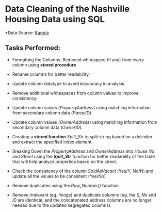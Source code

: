 # Data Cleaning of the Nashville Housing Data using SQL

*Data Source: [Kaggle](https://www.kaggle.com/datasets/tmthyjames/nashville-housing-data?resource=download)

## Tasks Performed:

- Formatting the Columns: Removed whitespace (if any) from every column using **stored procedure**

- Rename columns for better readability.

- Update column datatype to avoid inaccuracy in analysis.

- Remove additional whitespaces from column values to improve consistency.

- Update column values (*PropertyAddress*) using matching information from secondary column data (*ParcelID*).

- Update column values (*OwnerAddress*) using matching information from secondary column data (*OwnerID*).

- Creating a **stored function** *Split_Str* to split string based on a delimiter and extract the specified index element.

- Breaking Down the *PropertyAddress* and *OwnerAddress* into *House No*. and *Street* using the ***Split_Str*** function for better readability of the table that will help analyze properties based on the street.

- Check the consistency of the column *SoldAsVacant* (Yes/Y, No/N) and update all the values to be consistent (Yes/No)

- Remove duplicates using the *Row_Number()* function.

- Remove irrelevant (eg. *image*) and duplicate columns (eg. the *S_No* and *ID* are identical, and the concatenated address columns are no longer needed due to the updated segregated columns). 